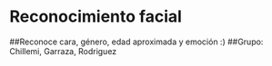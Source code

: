 # Reconocimiento facial
##Reconoce cara, género, edad aproximada y emoción :)
##Grupo: Chillemi, Garraza, Rodriguez
